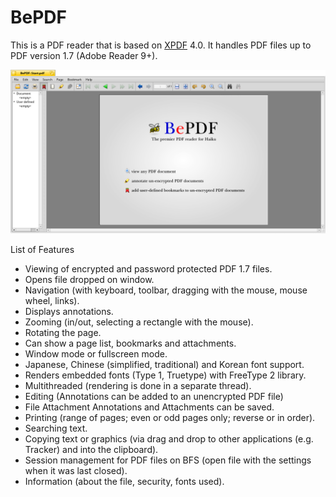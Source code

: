 BePDF
=====
This is a PDF reader that is based on [XPDF](http://www.foolabs.com/xpdf/) 4.0. It handles PDF files up to PDF version 1.7 (Adobe Reader 9+).

![BePDF Screenshoot](BePDF.png "BePDF")

List of Features

  -  Viewing of encrypted and password protected PDF 1.7 files.
  -  Opens file dropped on window.
  -  Navigation (with keyboard, toolbar, dragging with the mouse, mouse wheel, links).
  -  Displays annotations.
  -  Zooming (in/out, selecting a rectangle with the mouse).
  -  Rotating the page.
  -  Can show a page list, bookmarks and attachments.
  -  Window mode or fullscreen mode.
  -  Japanese, Chinese (simplified, traditional) and Korean font support.
  -  Renders embedded fonts (Type 1, Truetype) with FreeType 2 library.
  -  Multithreaded (rendering is done in a separate thread).
  -  Editing (Annotations can be added to an unencrypted PDF file)
  -  File Attachment Annotations and Attachments can be saved.
  -  Printing (range of pages; even or odd pages only; reverse or in order).
  -  Searching text.
  -  Copying text or graphics (via drag and drop to other applications (e.g. Tracker) and into the clipboard).
  -  Session management for PDF files on BFS (open file with the settings when it was last closed).
  -  Information (about the file, security, fonts used).
